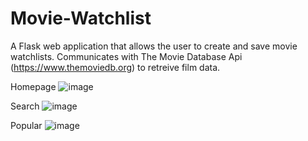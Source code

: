 # Movie-Watchlist

A Flask web application that allows the user to create and save movie watchlists. Communicates with The Movie Database Api (https://www.themoviedb.org) to retreive film data. 


Homepage
![image](https://i.imgur.com/a21Bcuj.jpg)

Search
![image](https://i.imgur.com/4PNW0EK.png)

Popular
![image](https://i.imgur.com/FhzOgVw.png)



